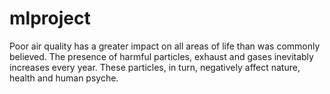 # mlproject
Poor air quality has a greater impact on all areas of life than was commonly believed. The presence of harmful particles, exhaust and gases inevitably increases every year. These particles, in turn, negatively affect nature, health and human psyche. 

